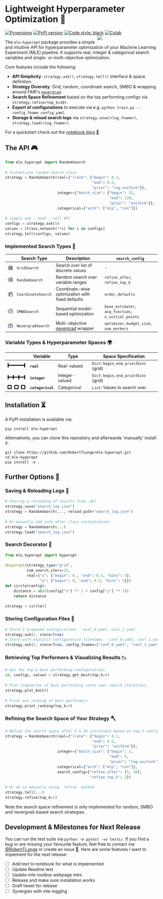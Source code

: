 # Lightweight Hyperparameter Optimization 🚀
[![Pyversions](https://img.shields.io/pypi/pyversions/mle-hyperopt.svg?style=flat-square)](https://pypi.python.org/pypi/mle-hyperopt)
[![PyPI version](https://badge.fury.io/py/mle-hyperopt.svg)](https://badge.fury.io/py/mle-hyperopt)
[![Code style: black](https://img.shields.io/badge/code%20style-black-000000.svg)](https://github.com/psf/black)
[![Colab](https://colab.research.google.com/assets/colab-badge.svg)](https://colab.research.google.com/github/RobertTLange/mle-hyperopt/blob/main/examples/getting_started.ipynb)
<a href="docs/logo_transparent.png_2"><img src="docs/logo_transparent.png" width="200" align="right" /></a>

The `mle-hyperopt` package provides a simple and intuitive API for hyperparameter optimization of your Machine Learning Experiment (MLE) pipeline. It supports real, integer & categorical search variables and single- or multi-objective optimization.

Core features include the following:

- **API Simplicity**: `strategy.ask()`, `strategy.tell()` interface & space definition.
- **Strategy Diversity**: Grid, random, coordinate search, SMBO & wrapping around FAIR's [`nevergrad`](https://facebookresearch.github.io/nevergrad/).
- **Search Space Refinement** based on the top performing configs via `strategy.refine(top_k=10)`.
- **Export of configurations** to execute via e.g. `python train.py --config_fname config.yaml`.
- **Storage & reload search logs** via `strategy.save(<log_fname>)`,  `strategy.load(<log_fname>)`.

For a quickstart check out the [notebook blog](https://github.com/RobertTLange/mle-hyperopt/blob/main/examples/getting_started.ipynb) 📖.

## The API 🎮

```python
from mle_hyperopt import RandomSearch

# Instantiate random search class
strategy = RandomSearch(real={"lrate": {"begin": 0.1,
                                        "end": 0.5,
                                        "prior": "log-uniform"}},
                        integer={"batch_size": {"begin": 32,
                                                "end": 128,
                                                "prior": "uniform"}},
                        categorical={"arch": ["mlp", "cnn"]})

# Simple ask - eval - tell API
configs = strategy.ask(5)
values = [train_network(**c) for c in configs]
strategy.tell(configs, values)
```

### Implemented Search Types 	🔭

| | Search Type           | Description | `search_config` |
|----|----------------------- | ----------- | --------------- |
|<img src="https://github.com/RobertTLange/mle-hyperopt/blob/main/docs/grid.png?raw=true" alt="drawing" width="65"/>|  `GridSearch`          |  Search over list of discrete values  | - |
|<img src="https://github.com/RobertTLange/mle-hyperopt/blob/main/docs/random.png?raw=true" alt="drawing" width="65"/>|  `RandomSearch`        |  Random search over variable ranges         | `refine_after`, `refine_top_k` |
|<img src="https://github.com/RobertTLange/mle-hyperopt/blob/main/docs/coordinate.png?raw=true" alt="drawing" width="65"/>|  `CoordinateSearch`    |  Coordinate-wise optimization with fixed defaults | `order`, `defaults`
|<img src="https://github.com/RobertTLange/mle-hyperopt/blob/main/docs/smbo.png?raw=true" alt="drawing" width="65"/>|  `SMBOSearch`          |  Sequential model-based optimization        | `base_estimator`, `acq_function`, `n_initial_points`
|<img src="https://github.com/RobertTLange/mle-hyperopt/blob/main/docs/nevergrad.png?raw=true" alt="drawing" width="65"/>|  `NevergradSearch`     |  Multi-objective [nevergrad](https://facebookresearch.github.io/nevergrad/) wrapper | `optimizer`, `budget_size`, `num_workers`

### Variable Types & Hyperparameter Spaces 🌍

| | Variable            | Type | Space Specification |
| --- |----------------------- | ----------- | --------------- |
|<img src="https://github.com/RobertTLange/mle-hyperopt/blob/main/docs/real.png?raw=true" alt="drawing" width="65"/> |  **`real`**          |  Real-valued  | `Dict`: `begin`, `end`, `prior`/`bins` (grid) |
|<img src="https://github.com/RobertTLange/mle-hyperopt/blob/main/docs/integer.png?raw=true" alt="drawing" width="65"/>  |  **`integer`**        |  Integer-valued         | `Dict`: `begin`, `end`, `prior`/`bins` (grid) |
|<img src="https://github.com/RobertTLange/mle-hyperopt/blob/main/docs/categorical.png?raw=true" alt="drawing" width="65"/> |  **`categorical`**  |  Categorical        | `List`: Values to search over


## Installation ⏳

A PyPI installation is available via:

```
pip install mle-hyperopt
```

Alternatively, you can clone this repository and afterwards 'manually' install it:

```
git clone https://github.com/RobertTLange/mle-hyperopt.git
cd mle-hyperopt
pip install -e .
```

## Further Options 🚴

### Saving & Reloading Logs 🏪

```python
# Storing & reloading of results from .pkl
strategy.save("search_log.json")
strategy = RandomSearch(..., reload_path="search_log.json")

# Or manually add info after class instantiation
strategy = RandomSearch(...)
strategy.load("search_log.json")
```

### Search Decorator 🧶

```python
from mle_hyperopt import hyperopt

@hyperopt(strategy_type="grid",
          num_search_iters=25,
          real={"x": {"begin": 0., "end": 0.5, "bins": 5},
                "y": {"begin": 0, "end": 0.5, "bins": 5}})
def circle(config):
    distance = abs((config["x"] ** 2 + config["y"] ** 2))
    return distance

strategy = circle()
```

### Storing Configuration Files 📑


```python
# Store 2 proposed configurations - eval_0.yaml, eval_1.yaml
strategy.ask(2, store=True)
# Store with explicit configuration filenames - conf_0.yaml, conf_1.yaml
strategy.ask(2, store=True, config_fnames=["conf_0.yaml", "conf_1.yaml"])
```

### Retrieving Top Performers & Visualizing Results 📉

```python
# Get the top k best performing configurations
id, configs, values = strategy.get_best(top_k=4)

# Plot timeseries of best performing score over search iterations
strategy.plot_best()

# Print out ranking of best performers
strategy.print_ranking(top_k=3)
```

### Refining the Search Space of Your Strategy 🪓

```python
# Refine the search space after 5 & 10 iterations based on top 2 configurations
strategy = RandomSearch(real={"lrate": {"begin": 0.1,
                                        "end": 0.5,
                                        "prior": "uniform"}},
                        integer={"batch_size": {"begin": 1,
                                                "end": 5,
                                                "prior": "log-uniform"}},
                        categorical={"arch": ["mlp", "cnn"]},
                        search_config={"refine_after": [5, 10],
                                       "refine_top_k": 2})

# Or do so manually using `refine` method
strategy.tell(...)
strategy.refine(top_k=2)
```

Note the search space refinement is only implemented for random, SMBO and nevergrad-based search strategies.

## Development & Milestones for Next Release

You can run the test suite via `python -m pytest -vv tests/`. If you find a bug or are missing your favourite feature, feel free to contact me [@RobertTLange](https://twitter.com/RobertTLange) or create an issue :hugs:. Here are some features I want to implement for the next release:

- [ ] Add text to notebook for what is implemented
- [ ] Update Readme text
- [ ] Update mle-toolbox webpage intro
- [ ] Release and make sure installation works
- [ ] Draft tweet for release
- [ ] Synergies with mle-logging
